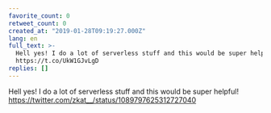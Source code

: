 ```yaml
---
favorite_count: 0
retweet_count: 0
created_at: "2019-01-28T09:19:27.000Z"
lang: en
full_text: >-
  Hell yes! I do a lot of serverless stuff and this would be super helpful!
  https://t.co/UkW1GJvLgD
replies: []
---
```


Hell yes! I do a lot of serverless stuff and this would be super helpful!
<https://twitter.com/zkat__/status/1089797625312727040>
